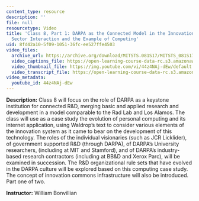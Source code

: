 ```yaml
---
content_type: resource
description: ''
file: null
resourcetype: Video
title: 'Class 8, Part 1: DARPA as the Connected Model in the Innovation System & Government-Private
  Sector Interaction and the Example of Computing'
uid: 8fd42a10-5f09-1051-36fc-ee527ffe4503
video_files:
  archive_url: https://archive.org/download/MITSTS.081S17/MITSTS_081S17_Class08_1_300k.mp4
  video_captions_file: https://open-learning-course-data-rc.s3.amazonaws.com/sts-081-innovation-systems-for-science-technology-energy-manufacturing-and-health-spring-2017/7460cd24daef577f831936c0c869cb12_44z4NAj-dEw.vtt
  video_thumbnail_file: https://img.youtube.com/vi/44z4NAj-dEw/default.jpg
  video_transcript_file: https://open-learning-course-data-rc.s3.amazonaws.com/sts-081-innovation-systems-for-science-technology-energy-manufacturing-and-health-spring-2017/99a8d67a202b25ca5c38b0880e2dcaf1_44z4NAj-dEw.pdf
video_metadata:
  youtube_id: 44z4NAj-dEw
---
```


**Description:** Class 8 will focus on the role of DARPA as a keystone institution for connected R&D, merging basic and applied research and development in a model comparable to the Rad Lab and Los Alamos. The class will use as a case study the evolution of personal computing and its internet application, using Waldrop’s text to consider various elements of the innovation system as it came to bear on the development of this technology. The roles of the individual visionaries (such as JCR Licklider), of government supported R&D (through DARPA), of DARPA’s University researchers, (including at MIT and Stamford), and of DARPA’s industry-based research contractors (including at BB&D and Xerox Parc), will be examined in succession. The R&D organizational rule sets that have evolved in the DARPA culture will be explored based on this computing case study. The concept of innovation commons infrastructure will also be introduced. Part one of two.

**Instructor:** William Bonvillian